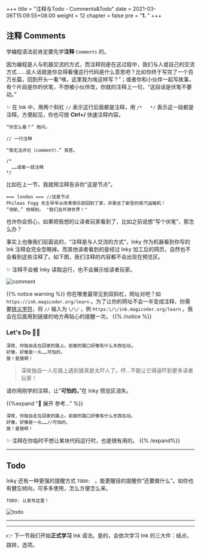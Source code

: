 +++
title = "注释与Todo - Comments&Todo"
date = 2021-03-06T15:09:55+08:00
weight = 12
chapter = false
pre = "<b>1. </b>"
+++

## 注释 Comments

学编程语法前肯定要先学**注释** `Comments` 的。

因为编程是人与机器交流的方式，而注释则是在这过程中，我们与人或自己的交流方式……说人话就是你总得看懂这行代码是什么意思吧？比如你终于写完了一个百万长篇，回到开头一看“咦，这里我为啥这样写？”；或者你和小伙伴一起写故事，有个片段是你的伏笔，不想被小伙伴改，你就的注释上一句，“这段话是伏笔不要动。”

✨ 在 Ink 中，用两个斜杠 `//` 表示这行后面都是注释，用 `/*   */` 表示这一段都是注释。方便起见，你也可按 **Ctrl+/** 快速注释内容。

```
“你怎么看？” 她问。

// 一行注释

“我无法评论（comment），” 我答。

/*
  ……或者一段注释
*/
```

比如在上一节，我就用注释告诉你“这是节点”。

```
=== london === //这是节点
Phileas Fogg 先生早早从改革俱乐部回到了家，并乘坐了新型的蒸汽运输机！   
“领航,” 他喊到。 "我们去环游世界！"
```

也许你会担心，如果把我想的让读者玩家看到了，比如之前说想“写个伏笔”，那怎么办？

事实上也像我们前面说的，“注释是与人交流的方式”，Inky 作为机器看到你写的 Ink 注释会完全忽略掉。而其他读者看到的是经过 Inky 加工后的网页，自然也不会看到这些注释了。如下图，我们注释的内容都不会出现在预览区。

✨ 注释不会被 Inky 读取运行，也不会展示给读者玩家。

![comment](/images/learn/comment.png)

{{% notice warning %}}
你在哪里最常见到双斜杠，网址对吧？如 `https://ink.magicoder.org/learn` 。为了让你的网址不会一半变成注释，你需要[转义字符](https://baike.baidu.com/item/%E8%BD%AC%E4%B9%89%E5%AD%97%E7%AC%A6)，将 `//` 输入为 `\/\/` ，例 `https:\/\/ink.magicoder.org/learn` 。我会在后面用到链接的地方再贴心的提醒一次。
{{% /notice %}}

### Let's Do 👨‍💻

```
深夜，你独自走在回家的路上。前面的路口好像有什么东西在动…
好像，好像是一头……可怕的，
狼！是狼啊！
```
> 深夜独自一人在路上遇到狼真是太吓人了。哼…不能让它得逞吓到更多读者玩家！

请你用刚学的注释，让“**可怕的，**”在 Inky 预览区消失。

{{%expand "🚧 展开 参考…" %}}
```
深夜，你独自走在回家的路上。前面的路口好像有什么东西在动。
好像，好像是一头……//可怕的，
狼！是狼啊！
```
✨ 注释在你临时不想让某块代码运行时，也是很有用的。
{{% /expand%}}

---

## Todo

Inky 还有一种更强的提醒方式 `TODO: ` ，能更醒目的提醒你“还要做什么”。如你也有健忘倾向，可多多使用，怎么方便怎么来。

`TODO: 认真写这里！`

![todo](/images/learn/todo.png)

---

---

👉 下一节我们开始**正式学习** Ink 语法。是的，会依次学习 Ink 的三大件：结点，跳转，选项。
